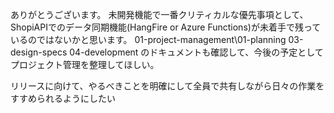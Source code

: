 ありがとうございます。
未開発機能で一番クリティカルな優先事項として、ShopiAPIでのデータ同期機能(HangFire or Azure Functions)が未着手で残っているのではないかと思います。
01-project-management\01-planning
03-design-specs
04-development
のドキュメントも確認して、今後の予定としてプロジェクト管理を整理してほしい。

リリースに向けて、やるべきことを明確にして全員で共有しながら日々の作業をすすめられるようにしたい


